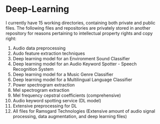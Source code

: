 # Deep-Learning
I currently have 15 working directories, containing both private and public files.
The following files and repositories are privately stored in another repository for reasons pertaining to intellectual property rights and copy right:

1. Audio data preprocessing
2. Audo feature extraction techniques
3. Deep learning model for an Environment Sound Classifier    
4. Deep learning model for an Audio Keyword Spotter - Speech Recognition System 
5. Deep learning model for a Music Genre Classifier
6. Deep learning model for a Multilingual Language Classifier
7. Power spectrogram extraction
8. Mel spectrogram extraction
9. Mel frequency cepstral coefficients (comprehensive)
10. Audio keyword spotting service (DL model)
11. Extensive preprocessing for DL
12. All files for Ramsgard Technologies (Extensive amount of audio signal processing, data augmentation, and deep learning files)
